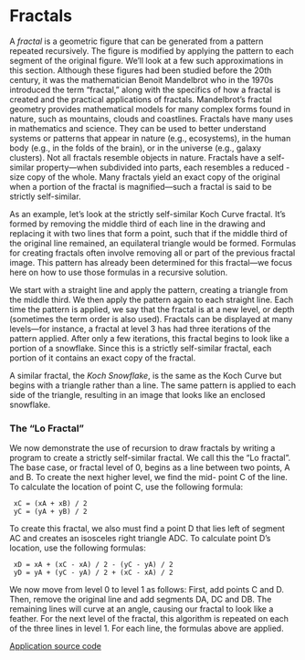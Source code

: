 # Fractals

A *fractal* is a geometric figure that can be generated from a pattern repeated recursively. The figure is modified by
 applying the pattern to each segment of the original figure. We’ll look at a few such approximations in this section. 
 Although these figures had been studied before the 20th century, it was the mathematician Benoit Mandelbrot who in the
 1970s introduced the term “fractal,” along with the specifics of how a fractal is created and the practical 
 applications of fractals. Mandelbrot’s fractal geometry provides mathematical models for many complex forms found in
 nature, such as mountains, clouds and coastlines. Fractals have many uses in mathematics and science. They can be used
 to better understand systems or patterns that appear in nature (e.g., ecosystems), in the human body (e.g., in the 
 folds of the brain), or in the universe (e.g., galaxy clusters). Not all fractals resemble objects in nature. Fractals
 have a self-similar property—when subdivided into parts, each resembles a reduced - size copy of the whole. Many 
 fractals yield an exact copy of the original when a portion of the fractal is magnified—such a fractal is said to be
 strictly self-similar. 

As an example, let’s look at the strictly self-similar Koch Curve fractal. It’s formed by removing the middle third of
 each line in the drawing and replacing it with two lines that form a point, such that if the middle third of the 
 original line remained, an equilateral triangle would be formed. Formulas for creating fractals often involve removing
 all or part of the previous fractal image. This pattern has already been determined for this fractal—we focus here on
 how to use those formulas in a recursive solution.
 
We start with a straight line and apply the pattern, creating a triangle from the middle third. We then apply the 
 pattern again to each straight line. Each time the pattern is applied, we say that the fractal is at a new level, or 
 depth (sometimes the term order is also used). Fractals can be displayed at many levels—for instance, a fractal at 
 level 3 has had three iterations of the pattern applied. After only a few iterations, this fractal begins to look like
 a portion of a snowflake. Since this is a strictly self-similar fractal, each portion of it contains an exact copy of
 the fractal.
 
A similar fractal, the *Koch Snowflake*, is the same as the Koch Curve but begins with a triangle rather than a line. 
 The same pattern is applied to each side of the triangle, resulting in an image that looks like an enclosed snowflake.

### The “Lo Fractal”

We now demonstrate the use of recursion to draw fractals by writing a program to create a strictly self-similar fractal.
 We call this the “Lo fractal”. The base case, or fractal level of 0, begins as a line between two points, A and B. To
 create the next higher level, we find the mid- point C of the line. To calculate the location of point C, use the 
 following formula:
 ``` 
  xC = (xA + xB) / 2
  yC = (yA + yB) / 2
 ```
 
To create this fractal, we also must find a point D that lies left of segment AC and creates an isosceles right 
 triangle ADC. To calculate point D’s location, use the following formulas:
  ```
   xD = xA + (xC - xA) / 2 - (yC - yA) / 2
   yD = yA + (yC - yA) / 2 + (xC - xA) / 2
  ```
  
We now move from level 0 to level 1 as follows: First, add points C and D. Then, remove the original line and add 
 segments DA, DC and DB. The remaining lines will curve at an angle, causing our fractal to look like a feather. For 
 the next level of the fractal, this algorithm is repeated on each of the three lines in level 1. For each line, the 
 formulas above are applied.
 
[Application source code](https://github.com/AlbertHambardzumyan/recursion/tree/master/src/koch_curve_fractal)